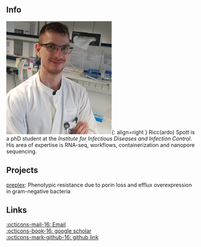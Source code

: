 ## Info

![ricc](images/ricc.png){: align=right }
Ricc(ardo) Spott is a phD student at the *Institute for Infectious Diseases and Infection Control*. His area of expertise is RNA-seq, workflows, containerization and nanopore sequencing. 

## Projects

[preplex](https://www.infectognostics.de/projekte/laufende-projekte/details/news/preplex-phaenotypische-resistenz-durch-porin-verlust-und-efflux-ueberexpression-bei-gramnegativen-ba.html): Phenotypic resistance due to porin loss and efflux overexpression in gram-negative bacteria  

## Links
[:octicons-mail-16: Email](mailto:ricc.spott@med.uni-jena.de)   
[:octicons-book-16: google scholar](https://scholar.google.com/citations?user=i9X8KUkAAAAJ&hl=en)   
[:octicons-mark-github-16: github link](https://github.com/dataspott)   


